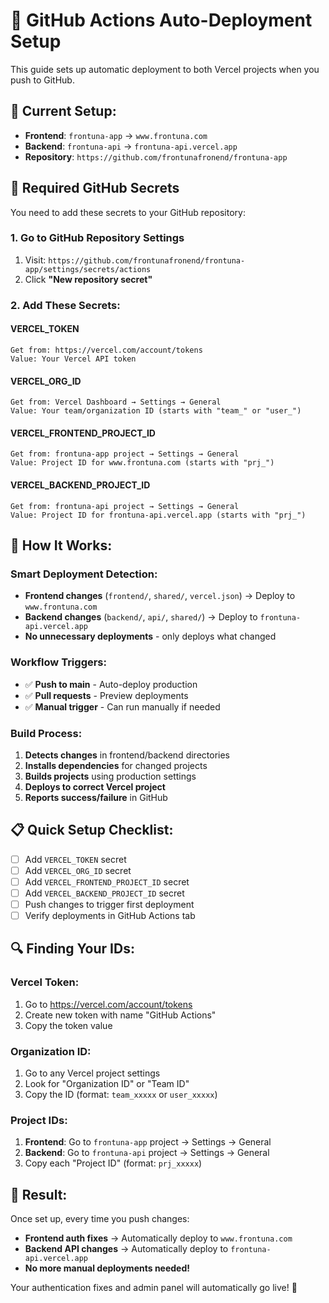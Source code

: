 # 🚀 GitHub Actions Auto-Deployment Setup

This guide sets up automatic deployment to both Vercel projects when you push to GitHub.

## 🎯 **Current Setup:**

- **Frontend**: `frontuna-app` → `www.frontuna.com` 
- **Backend**: `frontuna-api` → `frontuna-api.vercel.app`
- **Repository**: `https://github.com/frontunafronend/frontuna-app`

## 🔧 **Required GitHub Secrets**

You need to add these secrets to your GitHub repository:

### 1. Go to GitHub Repository Settings
1. Visit: `https://github.com/frontunafronend/frontuna-app/settings/secrets/actions`
2. Click **"New repository secret"**

### 2. Add These Secrets:

#### **VERCEL_TOKEN**
```
Get from: https://vercel.com/account/tokens
Value: Your Vercel API token
```

#### **VERCEL_ORG_ID**
```
Get from: Vercel Dashboard → Settings → General
Value: Your team/organization ID (starts with "team_" or "user_")
```

#### **VERCEL_FRONTEND_PROJECT_ID** 
```
Get from: frontuna-app project → Settings → General
Value: Project ID for www.frontuna.com (starts with "prj_")
```

#### **VERCEL_BACKEND_PROJECT_ID**
```
Get from: frontuna-api project → Settings → General  
Value: Project ID for frontuna-api.vercel.app (starts with "prj_")
```

## 🎯 **How It Works:**

### **Smart Deployment Detection:**
- **Frontend changes** (`frontend/`, `shared/`, `vercel.json`) → Deploy to `www.frontuna.com`
- **Backend changes** (`backend/`, `api/`, `shared/`) → Deploy to `frontuna-api.vercel.app`
- **No unnecessary deployments** - only deploys what changed

### **Workflow Triggers:**
- ✅ **Push to main** - Auto-deploy production
- ✅ **Pull requests** - Preview deployments
- ✅ **Manual trigger** - Can run manually if needed

### **Build Process:**
1. **Detects changes** in frontend/backend directories
2. **Installs dependencies** for changed projects
3. **Builds projects** using production settings
4. **Deploys to correct Vercel project**
5. **Reports success/failure** in GitHub

## 📋 **Quick Setup Checklist:**

- [ ] Add `VERCEL_TOKEN` secret
- [ ] Add `VERCEL_ORG_ID` secret  
- [ ] Add `VERCEL_FRONTEND_PROJECT_ID` secret
- [ ] Add `VERCEL_BACKEND_PROJECT_ID` secret
- [ ] Push changes to trigger first deployment
- [ ] Verify deployments in GitHub Actions tab

## 🔍 **Finding Your IDs:**

### **Vercel Token:**
1. Go to https://vercel.com/account/tokens
2. Create new token with name "GitHub Actions"
3. Copy the token value

### **Organization ID:**
1. Go to any Vercel project settings
2. Look for "Organization ID" or "Team ID"
3. Copy the ID (format: `team_xxxxx` or `user_xxxxx`)

### **Project IDs:**
1. **Frontend**: Go to `frontuna-app` project → Settings → General
2. **Backend**: Go to `frontuna-api` project → Settings → General  
3. Copy each "Project ID" (format: `prj_xxxxx`)

## 🎉 **Result:**

Once set up, every time you push changes:

- **Frontend auth fixes** → Automatically deploy to `www.frontuna.com`
- **Backend API changes** → Automatically deploy to `frontuna-api.vercel.app`
- **No more manual deployments needed!**

Your authentication fixes and admin panel will automatically go live! 🚀
